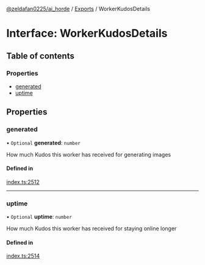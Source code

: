 [@zeldafan0225/ai_horde](../README.md) / [Exports](../modules.md) / WorkerKudosDetails

# Interface: WorkerKudosDetails

## Table of contents

### Properties

- [generated](WorkerKudosDetails.md#generated)
- [uptime](WorkerKudosDetails.md#uptime)

## Properties

### generated

• `Optional` **generated**: `number`

How much Kudos this worker has received for generating images

#### Defined in

[index.ts:2512](https://github.com/ZeldaFan0225/ai_horde/blob/a3ac80c/index.ts#L2512)

___

### uptime

• `Optional` **uptime**: `number`

How much Kudos this worker has received for staying online longer

#### Defined in

[index.ts:2514](https://github.com/ZeldaFan0225/ai_horde/blob/a3ac80c/index.ts#L2514)
